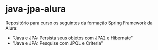 # java-jpa-alura
Repositório para curso os seguintes da formação Spring Framework da Alura:
- "Java e JPA: Persista seus objetos com JPA2 e Hibernate"
- "Java e JPA: Pesquise com JPQL e Criteria"
